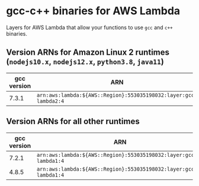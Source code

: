 # gcc-c++ binaries for AWS Lambda

Layers for AWS Lambda that allow your functions to use `gcc` and `c++` binaries.

## Version ARNs for Amazon Linux 2 runtimes (`nodejs10.x`, `nodejs12.x`, `python3.8`, `java11`)

| gcc version | ARN |
| --- | --- |
| 7.3.1 | `arn:aws:lambda:${AWS::Region}:553035198032:layer:gcc-lambda2:4` |

## Version ARNs for all other runtimes

| gcc version | ARN |
| --- | --- |
| 7.2.1 | `arn:aws:lambda:${AWS::Region}:553035198032:layer:gcc72-lambda1:4` |
| 4.8.5 | `arn:aws:lambda:${AWS::Region}:553035198032:layer:gcc48-lambda1:4` |
